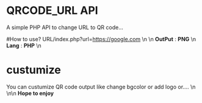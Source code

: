 # QRCODE_URL API
A simple PHP API to change URL to QR code...

#How to use?
URL/index.php?url=https://google.com \n
\n
**OutPut** : __PNG__ \n
**Lang** : __PHP__ \n
# custumize
You can custumize QR code output like change bgcolor or add logo or.... \n
\n\n
**Hope to enjoy** 
